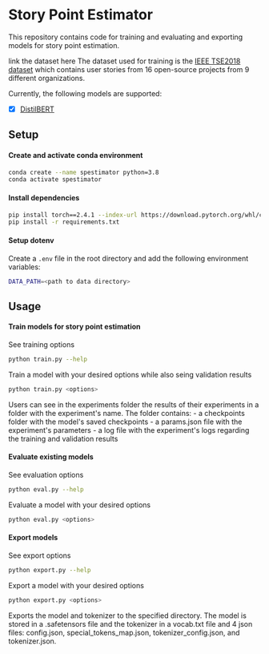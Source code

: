 # Story Point Estimator

This repository contains code for training and evaluating and exporting models for story point estimation.

link the dataset here
The dataset used for training is the [IEEE TSE2018 dataset](https://github.com/jai2shukla/JIRA-Estimation-Prediction/tree/master/storypoint/IEEE%20TSE2018/dataset) which contains user stories from 16 open-source projects from 9 different organizations.


Currently, the following models are supported:
- [x] [DistilBERT](https://arxiv.org/abs/1910.01108)


## Setup

#### Create and activate conda environment

```bash
conda create --name spestimator python=3.8
conda activate spestimator
```

#### Install dependencies

```bash
pip install torch==2.4.1 --index-url https://download.pytorch.org/whl/cu124
pip install -r requirements.txt
```

#### Setup dotenv

Create a `.env` file in the root directory and add the following environment variables:

```bash
DATA_PATH=<path to data directory>
```


## Usage

#### Train models for story point estimation

See training options

```bash
python train.py --help
```

Train a model with your desired options while also seing validation results

```bash
python train.py <options>
```

Users can see in the experiments folder the results of their experiments in a folder with the experiment's name. The folder contains:
        - a checkpoints folder with the model's saved checkpoints
        - a params.json file with the experiment's parameters
        - a log file with the experiment's logs regarding the training and validation results


#### Evaluate existing models

See evaluation options

```bash
python eval.py --help
```

Evaluate a model with your desired options

```bash
python eval.py <options>
```


#### Export models

See export options

```bash
python export.py --help
```

Export a model with your desired options

```bash
python export.py <options>
```

Exports the model and tokenizer to the specified directory. The model is stored in a .safetensors file and the tokenizer in a vocab.txt file and 4 json files: config.json, special_tokens_map.json, tokenizer_config.json, and tokenizer.json.
